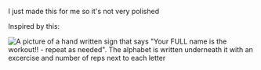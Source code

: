 I just made this for me so it's not very polished

Inspired by this:

![A picture of a hand written sign that says "Your FULL name is the workout!! - repeat as needed". The alphabet is written underneath it with an excercise and number of reps next to each letter](https://scontent-sjc3-1.xx.fbcdn.net/v/t1.0-9/90988715_10102754967465114_5327594068090290176_n.jpg?_nc_cat=102&_nc_sid=ca434c&_nc_oc=AQmZIoOEu-SuB4Gb_MQnUR5cb-Kr-Rf5ceqbfl5JR0mq-p_EuEBq5o63FFVdsCluhyg&_nc_ht=scontent-sjc3-1.xx&oh=b25a4511b29a4334a9c73fe2733bfa32&oe=5EA75495)
